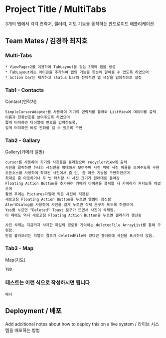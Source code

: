 # Project Title / MultiTabs

3개의 탭에서 각각 연락처, 갤러리, 지도 기능을 동작하는 안드로이드 애플리케이션

## Team Mates / 김경하 최지호

### Multi-Tabs

```
* ViewPager2를 이용하여 TabLayout을 갖는 3개의 탭을 생성
* TabLayout에는 아이콘을 추가하여 탭의 기능을 한눈에 알아볼 수 있도록 하였으며
* action bar는 제거하고 status bar와 전체적인 앱 색상을 임의적으로 설정
```

### Tab1 - Contacts

Contact(연락처)

```
SimpleCursorAdapter를 사용하여 기기의 연락처를 불러와 ListView에 데이터를 출력
이름과 전화번호를 보여주도록 하였으며
짧게 터치하면 다이얼에 번호를 입력하도록,
길게 터치하면 바로 전화를 걸 수 있도록 구현
```

### Tab2 - Gallary

Gallery(카메라 앨범)
```
cursor를 사용하여 기기의 사진들을 불러왔으며 recyclerView에 출력
사진을 클릭하면 하나의 사진만을 확대해서 보여주며 사진 위에 사진 이름을 보여주도록 구현
오픈소스를 사용하여 확대된 사진에서 줌 인, 줌 아웃 기능을 구현하였으며 
최대로 줌 아웃하거나 두 번 터치할 시 사진 크기가 원래대로 돌아감
Floating Action Button을 추가하여 카메라 아이콘을 클릭할 시 카메라가 켜지도록 하였으며
촬영 후에는 Pictures파일에 찍은 사진이 저장됨
새로고침 Floating Action Button을 누르면 앨범이 갱신됨
AlertDialog를 사용하여 사진을 길게 누르면 삭제 문구가 뜨도록 하였으며
Yes를 누르면 "Deleted" Toast 문구가 뜨면서 사진이 삭제됨.
이 때에도 역시 새로고침 Floating Action Button을 누르면 갤러리가 갱신됨

사진 삭제는 지금까지 삭제한 파일의 경로를 기억하는 deletedFile ArrayList를 통해 구현함.
만일 불러오려는 파일의 경로가 deletedFile에 있다면 갤러리에 사진을 표시하지 않음.
```

### Tab3 - Map

Map(지도)
```
TBD
```

### 테스트는 이런 식으로 작성하시면 됩니다

```
예시
```

## Deployment / 배포

Add additional notes about how to deploy this on a live system / 라이브 시스템을 배포하는 방법
